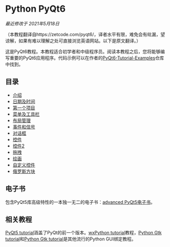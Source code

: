 # Python PyQt6

*最近修改于 2021年5月18日*

（本教程翻译自https://zetcode.com/pyqt6/，译者水平有限，难免会有纰漏，望谅解，如果有难以理解之处可直接浏览英语网站。以下是原文翻译。）

这是PyQt6教程。本教程适合初学者和中级程序员。阅读本教程之后，您将能够编写重要的PyQt6应用程序。代码示例可以在作者的[PyQt6-Tutorial-Examples](https://github.com/janbodnar/PyQt6-Tutorial-Examples)仓库中找到。

## 目录

* [介绍]()
* [日期及时间]()
* [第一个项目]()
* [菜单及工具栏]()
* [布局管理]()
* [事件和信号]()
* [对话框]()
* [控件]()
* [控件2]()
* [拖拽]()
* [绘画]()
* [自定义控件]()
* [俄罗斯方块]()

## 电子书

包含PyQt5库高级特性的一本独一无二的电子书：[advanced PyQt5电子书](https://zetcode.com/ebooks/advancedpyqt5/)。

## 相关教程

[PyQt5 tutorial](https://zetcode.com/gui/pyqt5/)涵盖了PyQt的前一个版本。[wxPython tutorial](https://zetcode.com/wxpython/)教程，[Python Gtk tutorial](https://zetcode.com/python/gtk/)和[Python Gtk tutorial](https://zetcode.com/python/gtk/)是其他流行的Python GUI绑定教程。